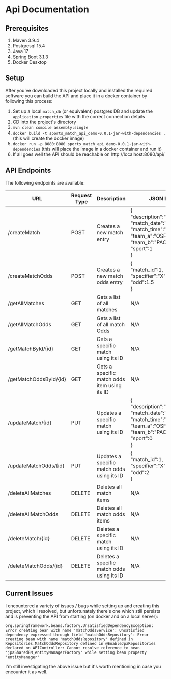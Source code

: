  # Api Documentation 

## Prerequisites
1. Maven 3.9.4
2. Postgresql 15.4
3. Java 17
4. Spring Boot 3.1.3
5. Docker Desktop

## Setup
After you've downloaded this project locally and installed the required software you can build the API and place it in a docker container by following this process:
1. Set up a local `match_db` (or equivalent) postgres DB and update the `application.properties` file with the correct connection details
2. CD into the project's directory
2. ```mvn clean compile assembly:single```
2. ```docker build -t sports_match_api_demo-0.0.1-jar-with-dependencies .``` (this will create the docker image)
3. ```docker run -p 8080:8080 sports_match_api_demo-0.0.1-jar-with-dependencies``` (this will place the image in a docker container and run it)
4. If all goes well the API should be reachable on http://localhost:8080/api/

## API Endpoints
The following endpoints are available:

| URL                    | Request Type | Description                                  | JSON Format                                                                                                                                        |
|------------------------|--------------|----------------------------------------------|----------------------------------------------------------------------------------------------------------------------------------------------------|
| /createMatch           | POST         | Creates a new match entry                    | {<br/>"description":"test",<br/>"match_date":"12/12/2023",<br/>"match_time":"12:00",<br/>"team_a":"OSFP",<br/>"team_b":"PAO",<br/>"sport":1<br/>}  |
| /createMatchOdds       | POST         | Creates a new match odds entry               | {<br/>"match_id":1,<br/>"specifier":"X",<br/>"odd":1.5<br/>}                                                                                       |
| /getAllMatches         | GET          | Gets a list of all matches                   | N/A                                                                                                                                                |
| /getAllMatchOdds       | GET          | Gets a list of all match Odds                | N/A                                                                                                                                                |
| /getMatchById/{id}     | GET          | Gets a specific match using its ID           | N/A                                                                                                                                                |
| /getMatchOddsById/{id} | GET          | Gets a specific match odds item using its ID | N/A                                                                                                                                                |
| /updateMatch/{id}      | PUT          | Updates a specific match using its ID        | {<br/>"description":"test2",<br/>"match_date":"12/12/2023",<br/>"match_time":"12:00",<br/>"team_a":"OSFP",<br/>"team_b":"PAO",<br/>"sport":0<br/>} |
| /updateMatchOdds/{id}  | PUT          | Updates a specific match odds using its ID   | {<br/>"match_id":1,<br/>"specifier":"X",<br/>"odd":2<br/>}                                                                                         |
| /deleteAllMatches      | DELETE       | Deletes all match items                      | N/A                                                                                                                                                |
| /deleteAllMatchOdds    | DELETE       | Deletes all match odds items                 | N/A                                                                                                                                                |
| /deleteMatch/{id}      | DELETE       | Deletes a specific match using its ID        | N/A                                                                                                                                                |
| /deleteMatchOdds/{id}  | DELETE       | Deletes a specific match odds using its ID   | N/A                                                                                                                                                |

## Current Issues
I encountered a variety of issues / bugs while setting up and creating this project, which I resolved, but unfortunately there's one which still persists and is preventing the API from starting (on docker and on a local server):
```
org.springframework.beans.factory.UnsatisfiedDependencyException:
Error creating bean with name 'matchOddsService': Unsatisfied dependency expressed through field 'matchOddsRepository': Error creating bean with name 'matchOddsRepository' defined in Repositories.MatchOddsRepository defined in @EnableJpaRepositories declared on APIController: Cannot resolve reference to bean 'jpaSharedEM_entityManagerFactory' while setting bean property 'entityManager'
```

I'm still investigating the above issue but it's worth mentioning in case you encounter it as well.
